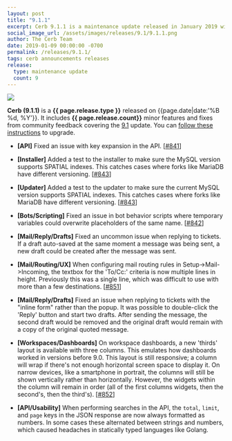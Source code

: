 ```yaml
---
layout: post
title: "9.1.1"
excerpt: Cerb 9.1.1 is a maintenance update released in January 2019 with 9 minor features and fixes from community feedback.
social_image_url: /assets/images/releases/9.1/9.1.1.png
author: The Cerb Team
date: 2019-01-09 00:00:00 -0700
permalink: /releases/9.1.1/
tags: cerb announcements releases
release:
  type: maintenance update
  count: 9
---
```


<div class="cerb-screenshot">
<img src="{{page.social_image_url}}" class="screenshot" style="max-width:500px;">
</div>

**Cerb (9.1.1)** is a **{{ page.release.type }}** released on {{page.date|date:'%B %d, %Y'}}. It includes **{{ page.release.count}}** minor features and fixes from community feedback covering the [9.1](/releases/9.1/) update.  You can [follow these instructions](/docs/upgrading/) to upgrade.

* **[API]** Fixed an issue with key expansion in the API. [[#841](https://github.com/jstanden/cerb/issues/841)]

* **[Installer]** Added a test to the installer to make sure the MySQL version supports SPATIAL indexes. This catches cases where forks like MariaDB have different versioning. [[#843](https://github.com/jstanden/cerb/issues/843)]

* **[Updater]** Added a test to the updater to make sure the current MySQL version supports SPATIAL indexes. This catches cases where forks like MariaDB have different versioning. [[#843](https://github.com/jstanden/cerb/issues/843)]

* **[Bots/Scripting]** Fixed an issue in bot behavior scripts where temporary variables could overwrite placeholders of the same name. [[#842](https://github.com/jstanden/cerb/issues/842)]

* **[Mail/Reply/Drafts]** Fixed an uncommon issue when replying to tickets. If a draft auto-saved at the same moment a message was being sent, a new draft could be created after the message was sent.

* **[Mail/Routing/UX]** When configuring mail routing rules in Setup->Mail->Incoming, the textbox for the 'To/Cc:' criteria is now multiple lines in height. Previously this was a single line, which was difficult to use with more than a few destinations. [[#851](https://github.com/jstanden/cerb/issues/851)]

* **[Mail/Reply/Drafts]** Fixed an issue when replying to tickets with the "inline form" rather than the popup. It was possible to double-click the 'Reply' button and start two drafts. After sending the message, the second draft would be removed and the original draft would remain with a copy of the original quoted message.

* **[Workspaces/Dashboards]** On workspace dashboards, a new 'thirds' layout is available with three columns. This emulates how dashboards worked in versions before 9.0. This layout is still responsive; a column will wrap if there's not enough horizontal screen space to display it. On narrow devices, like a smartphone in portrait, the columns will still be shown vertically rather than horizontally. However, the widgets within the column will remain in order (all of the first columns widgets, then the second's, then the third's). [[#852](https://github.com/jstanden/cerb/issues/852)]

* **[API/Usability]** When performing searches in the API, the `total`, `limit`, and `page` keys in the JSON response are now always formatted as numbers. In some cases these alternated between strings and numbers, which caused headaches in statically typed languages like Golang.

